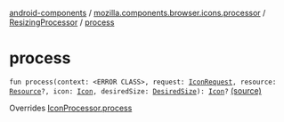 [android-components](../../index.md) / [mozilla.components.browser.icons.processor](../index.md) / [ResizingProcessor](index.md) / [process](./process.md)

# process

`fun process(context: <ERROR CLASS>, request: `[`IconRequest`](../../mozilla.components.browser.icons/-icon-request/index.md)`, resource: `[`Resource`](../../mozilla.components.browser.icons/-icon-request/-resource/index.md)`?, icon: `[`Icon`](../../mozilla.components.browser.icons/-icon/index.md)`, desiredSize: `[`DesiredSize`](../../mozilla.components.support.images/-desired-size/index.md)`): `[`Icon`](../../mozilla.components.browser.icons/-icon/index.md)`?` [(source)](https://github.com/mozilla-mobile/android-components/blob/master/components/browser/icons/src/main/java/mozilla/components/browser/icons/processor/ResizingProcessor.kt#L22)

Overrides [IconProcessor.process](../-icon-processor/process.md)

